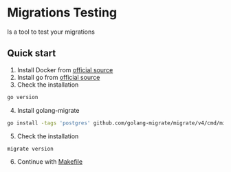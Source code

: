 # Migrations Testing

Is a tool to test your migrations

## Quick start

1. Install Docker from [official source](https://docs.docker.com/desktop/setup/install/linux/)
2. Install go from [official source](https://go.dev/doc/install)
3. Check the installation
```bash
go version
```
4. Install golang-migrate
```bash
go install -tags 'postgres' github.com/golang-migrate/migrate/v4/cmd/migrate@latest
```
5. Check the installation
```bash
migrate version
```
6. Continue with [Makefile](Makefile)